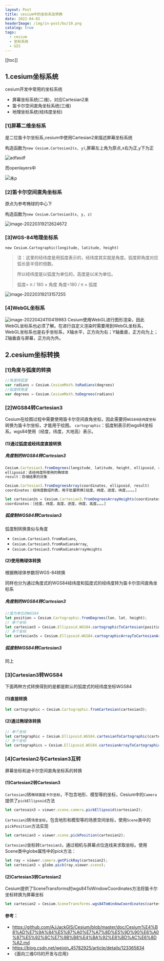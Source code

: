 ```yaml
---
layout: Post
title: cesium中的坐标系及转换
date: 2022-04-01
headerImage: /img/in-post/bu/10.png
catalog: true
tags:
  - cesium
  - 坐标系统
  - GIS
---
```


[[toc]]
## 1.cesium坐标系统

cesium开发中常用的坐标系统

- 屏幕坐标系统(二维)，对应Cartesian2来
- 笛卡尔空间直角坐标系统(三维)
- 地理坐标系统(经纬度坐标)

### [1]屏幕二维坐标系

是二位笛卡尔坐标系,cesium中使用Cartesian2来描述屏幕坐标系统

构造函数为`new Cesium.Cartesian2(x, y)`,屏幕左上角为原点,x右为正,y下为正

![adfasdf](https://img-blog.csdnimg.cn/img_convert/2e165161ca54a022c1ed836ac33483e0.png)

而openlayers中

![未p](https://img-blog.csdnimg.cn/img_convert/8351face7805b9742afa9cd6e6a55f1d.png)

### [2]笛卡尔空间直角坐标系

原点为参考椭球的中心下

构造函数为`new Cesium.Cartesian3(x, y, z)`

![image-20220319212624672](https://img-blog.csdnimg.cn/img_convert/f85f2cc325b505e649743fd61cde856f.png)

### [3]WGS-84地理坐标系

`new Cesium.Cartographic(longitude, latitude, height)`

> 注：这里的经纬度是用弧度表示的，经纬度其实就是角度。弧度即角度对应弧长是半径的倍数。
>
> 所以经纬度是以弧度为单位的，高度是以米为单位。
>
> 弧度= π / 180 × 角度 
> 角度=180 / π × 弧度 

![image-20220319213157255](https://img-blog.csdnimg.cn/img_convert/a0f0d6a605ac8d299305d52cc04c82b8.png)

### [4]WebGL坐标系

![image-20220424110419983](https://img-blog.csdnimg.cn/img_convert/5056419522856129b54c9beaf9c93723.png)
Cesium使用WebGL进行图形渲染，因此WebGL坐标系也必须了解。在进行自定义渲染时需要用到WebGL坐标系，WebGL坐标系也是右手坐标系，X轴水平，正方向为右；Y轴垂直，正方向为上；Z轴垂直与屏幕，正方向为外。

## 2.cesium坐标转换

### [1]角度与弧度的转换

```js
//角度转弧度
var radians = Cesium.CesiumMath.toRadians(degrees)
//弧度转角度
var degrees = Cesium.CesiumMath.toDegrees(radians)
```

### [2]WGS84转Cartesian3

Cesium在绘图过程中需要使用笛卡尔空间直角坐标，因此需要将`WGS84经纬度坐标`转换为笛卡尔坐标，才能用于绘图。
`cartographic`：弧度制表示的wgs84坐标系。wgs84使用（经度，纬度，大地高）表示。

#### (1)通过弧度或经纬度直接转换

##### 角度制的WGS84转Cartesian3

```js
Cesium.Cartesian3.fromDegrees(longitude, latitude, height, ellipsoid, result)
ellipsoid：该经纬度所使用的椭球体
result：存储结果的对象
```

```js
Cesium.Cartesian3.fromDegreesArray(coordinates, ellipsoid, result)
coordinates：经纬度数组列表，用于批量转换[经度，纬度，进度，纬度，。。。。]
```

```js
let cartesian3s = Cesium.Cartesian3.fromDegreesArrayHeights(coordinates);
coordinates：[经度，纬度，高度，进度，纬度，高度。。。。]
```

##### 弧度制WGS84转Cartesian3

弧度制转换类似与角度

- `Cesium.Cartesian3.fromRadians`,
-  `Cesium.Cartesian3.fromRadiansArray`, 
- `Cesium.Cartesian3.fromRadiansArrayHeights`

#### (2)使用椭球体转换

根据椭球体参数将WGS-84转换

同样也分为通过角度式的WGS84经纬度和弧度式的经纬度转为笛卡尔空间直角坐标系

##### 角度制的WGS84转Cartesian3

```js
//度为单位的WGS84
let position = Cesium.Cartographic.fromDegrees(lon, lat, height);
// 单个坐标
let cartesian3 = Cesium.Ellipsoid.WGS84.cartographicToCartesian(position);
// 多个坐标
let cartesian3s = Cesium.Ellipsoid.WGS84.cartographicArrayToCartesianArray(positions);
```

##### 弧度制WGS84转Cartesian3

同上

### [3]Cartesian3转WGS84

下面两种方式转换得到的是都是默认的弧度式的经纬度坐标WGS84

#### (1)直接转换

```js
let cartographic = Cesium.Cartographic.fromCartesian(cartesian3);
```

#### (2)通过椭球体转换

```js
// 单个坐标
let cartographic = Cesium.Ellipsoid.WGS84.cartesianToCartographic(cartesian3);
// 多个坐标
let cartographics = Cesium.Ellipsoid.WGS84.cartesianArrayToCartographic(cartesain3Array);
```

### [4]Cartesian2与Cartesian3互转

屏幕坐标和迪卡尔空间直角坐标系的转换

#### (1)Cartesian2转Cartesian3

`Cartesian2`转`椭球面笛卡尔坐标`，不包含地形、模型等的坐标，Cesium中的`Camera`提供了`pickEllipsoid`方法

```javascript
let cartesain3 = viewer.scene.camera.pickEllipsoid(cartesian2);
```

`Cartesian2`转`场景坐标`，包含地形和模型等的场景空间坐标，使用`Scene`类中的`pickPosition`方法实现

```javascript
let cartesian3 = viewer.scene.pickPosition(cartesian2);
```

`Cartesian2`坐标转`Cartesian3`，通过相机与屏幕点位连线来求取坐标。使用Scene类中globe属性中的pick方法：

```js
let ray = viewer.camera.getPickRay(cartesian2);
let cartesian3 = globe.pick(ray,viewer.scene);
```

#### (2)Cartesian3转Cartesian2

Cesium提供了SceneTransforms的wgs84ToWindowCoordinates方法将笛卡尔坐标转换为屏幕坐标

```js
let cartesian2 = Cesium.SceneTransforms.wgs84ToWindowCoordinates(cartesian3);
```

#### 参考：

- https://github.com/AJJackGIS/Cesium/blob/master/doc/Cesium%E4%B8%AD%E7%9A%84%E5%87%A0%E7%A7%8D%E5%9D%90%E6%A0%87%E5%92%8C%E7%9B%B8%E4%BA%92%E8%BD%AC%E6%8D%A2.md
- https://blog.csdn.net/weixin_45782925/article/details/123365834
- 《面向三维GIS的开发与应用》
